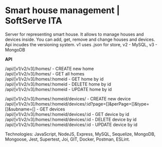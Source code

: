 # Smart house management | SoftServe ITA

Server for representing smart house. It allows to manage houses and devices
inside. You can add, get, remove and change houses and devices. Api incudes the
versioning system. v1 uses .json for store, v2 - MySQL, v3 - MongoDB

**API**

/api/[v1/v2/v3]/homes/ - CREATE new home<br />
/api/[v1/v2/v3]/homes/ - GET all homes<br />
/api/[v1/v2/v3]/homes/:homeid - GET home by id<br />
/api/[v1/v2/v3]/homes/:homeid - DELETE home by id<br />
/api/[v1/v2/v3]/homes/:homeid - UPDATE home by id<br />

/api/[v1/v2/v3]/homes/:homeid/devices/ - CREATE new device<br />
/api/[v1/v2/v3]/homes/:homeid/devices/:id?page=[]&perPage=[]&type=[]&subname=[] - GET devices<br />
/api/[v1/v2/v3]/homes/:homeid/devices/:id - GET device by id<br />
/api/[v1/v2/v3]/homes/:homeid/devices/:id - DELETE device by id<br />
/api/[v1/v2/v3]/homes/:homeid/devices/:id - UPDATE device by id<br />

<p>Technologies: JavaScript, NodeJS, Express, MySQL, Sequelize, MongoDB, Mongoose,
Jest, Supertest, Joi, GIT, Docker, Postman, ESLint.</p>
